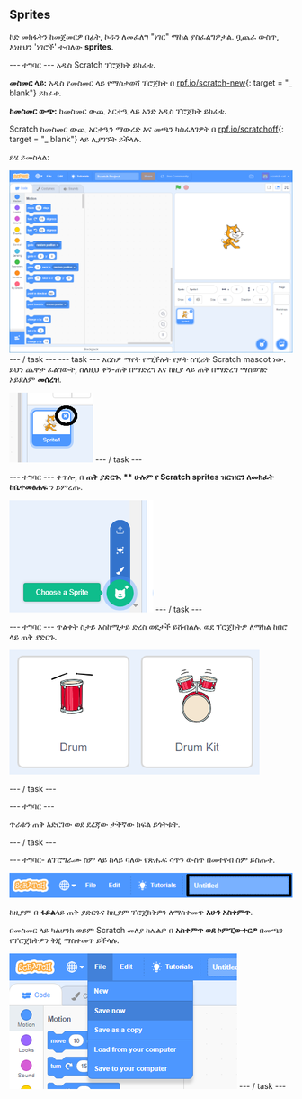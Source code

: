 ## Sprites

ኮድ መክፋትን ከመጀመርዎ በፊት, ኮዱን ለመፈለግ "ነገር" ማከል ያስፈልግዎታል. ቧጨራ ውስጥ, እነዚህን 'ነገሮች' ተብለው **sprites**.

\--- ተግባር \--- አዲስ Scratch ፕሮጀክት ይክፈቱ.

**መስመር ላይ:** አዲስ የመስመር ላይ የማስታወሻ ፕሮጀክት በ [rpf.io/scratch-new](http://rpf.io/scratch-new){: target = "_ blank"} ይክፈቱ.

**ከመስመር ውጭ:** ከመስመር ውጪ አርታዒ ላይ አንድ አዲስ ፕሮጀክት ይክፈቱ.

Scratch ከመስመር ውጪ አርታዒን ማውረድ እና መጫን ካስፈለገዎት በ [rpf.io/scratchoff](http://rpf.io/scratchoff){: target = "_ blank"} ላይ ሊያገኙት ይችላሉ.

ይሄ ይመስላል:

![ቅጽበታዊ ገጽ እይታ](images/band-scratch.png) \--- / task \--- \--- task \--- እርስዎ ማየት የሚችሉት የቻት ስፒሪት Scratch mascot ነው. ይህን ጨዋታ ፈልገውት, ስለዚህ ቀኝ-ጠቅ በማድረግ እና ከዚያ ላይ ጠቅ በማድረግ ማስወገድ አይደለም **መሰረዝ**.

![ቅጽበታዊ ገጽ እይታ](images/band-delete-annotated.png) \--- / task \---

\--- ተግባር \--- ቀጥሎ, በ **ጠቅ ያድርጉ. ** ሁሉም የ Scratch sprites ዝርዝርን ለመክፈት ከቤተመፅሐፍ** ን ይምረጡ.</p> 

![ቅጽበታዊ ገጽ እይታ](images/band-sprite-library.png) \--- / task \---

\--- ተግባር \--- ጥልቀት ስታይ እስከሚታይ ድረስ ወደታች ይሸብልሉ. ወደ ፕሮጀክትዎ ለማከል ከበሮ ላይ ጠቅ ያድርጉ.

![ቅጽበታዊ ገጽ እይታ](images/band-sprite-drum.png)

\--- / task \---

\--- ተግባር \---

ጥራቱን ጠቅ አድርገው ወደ ደረጃው ታችኛው ክፍል ይጎትቱት.

\--- / task \---

\--- ተግባር- ለፕሮግራሙ ስም ላይ ከላይ ባለው የጽሑፍ ሳጥን ውስጥ በመተየብ ስም ይስጡት.

![ስም](images/band-name-annotated.png)

ከዚያም በ **ፋይል**ላይ ጠቅ ያድርጉና ከዚያም ፕሮጀክትዎን ለማስቀመጥ **አሁን አስቀምጥ**.

በመስመር ላይ ካልሆንክ ወይም Scratch መለያ ከሌልዎ በ **አስቀምጥ ወደ ኮምፒውተርዎ** በመጫን የፕሮጀክትዎን ቅጂ ማስቀመጥ ይችላሉ.

![ቅጽበታዊ ገጽ እይታ](images/band-save.png) \--- / task \---